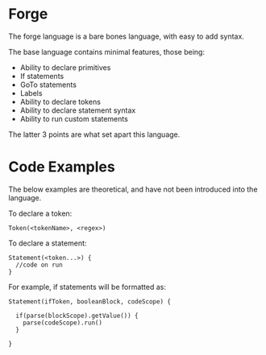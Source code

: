 # Forge
The forge language is a bare bones language, with easy to add syntax.

The base language contains minimal features, those being:
 - Ability to declare primitives
 - If statements
 - GoTo statements
 - Labels
 - Ability to declare tokens
 - Ability to declare statement syntax
 - Ability to run custom statements

The latter 3 points are what set apart this language.

# Code Examples
The below examples are theoretical, and have not been introduced into the language.

To declare a token: 
```
Token(<tokenName>, <regex>)
```

To declare a statement: 
```
Statement(<token...>) {
  //code on run
}
```

For example, if statements will be formatted as:
```
Statement(ifToken, booleanBlock, codeScope) {
  
  if(parse(blockScope).getValue()) {
    parse(codeScope).run()
  }
  
}
```
